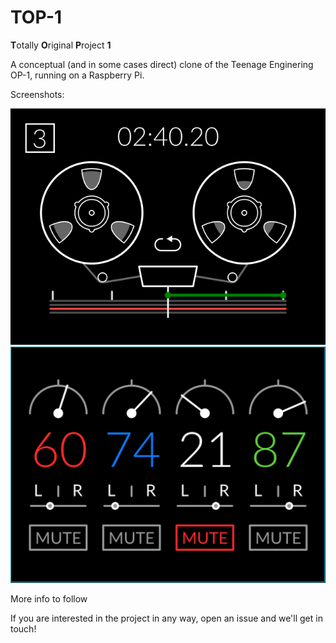 # TOP-1
**T**otally **O**riginal **P**roject **1**

A conceptual (and in some cases direct) clone of the Teenage Enginering OP-1, running on a Raspberry Pi.

Screenshots:  

![TOP-1 Tapedeck](doc/images/tapedeck.png)
![TOP-1 Mixer](doc/images/mixer.png)

More info to follow

If you are interested in the project in any way, open an issue and we'll get in touch!
